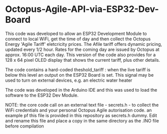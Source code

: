 # Octopus-Agile-API-via-ESP32-Dev-Board

This code was developed to allow an ESP32 Development Module to connect to local WiFi, get the time of day and then collect the Octopus Energy 'Agile Tariff' eletcricity prices. The Afile tariff offers dynamic pricing, updated every 1/2 hour. Rates for the coming day are issued by Octopus at approx. 16:00 UTC each day.
This version of the code also provides for a 128 x 64 pixel OLED display that shows the current tariff, plus other details.

The code contains a hard-coded theshold_tariff : when the live tariff is below this level an output on the ESP32 Board is set. This signal may be used to turn on external devices, e.g. an electric water heater

The code was developed in the Arduino IDE and this was used to load the software to the ESP32 Dev Module. 

NOTE: the core code call on an external text file - secrets.h - to collect the WiFi credentials and your personal Octopus Agile autorisation code. an example pf this file is provided in this repository as secrets.h dummy. Edit and rename this file and place a copy in the same directory as the .INO file before compilation 
